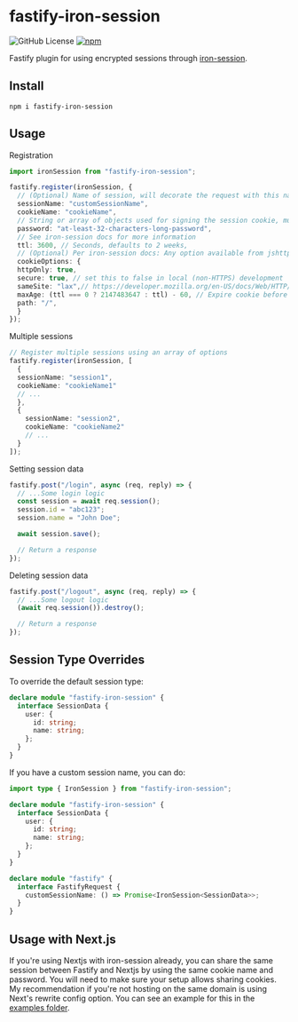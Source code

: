 # fastify-iron-session
![GitHub License](https://img.shields.io/github/license/maybemaby/fastify-iron-session) [![npm](https://img.shields.io/npm/v/fastify-iron-session)](https://www.npmjs.com/package/fastify-iron-session)


Fastify plugin for using encrypted sessions through [iron-session](https://github.com/vvo/iron-session?tab=readme-ov-file).

## Install

```
npm i fastify-iron-session
```

## Usage

Registration
```typescript
import ironSession from "fastify-iron-session";

fastify.register(ironSession, {
  // (Optional) Name of session, will decorate the request with this name. Defaults to 'session'
  sessionName: "customSessionName",
  cookieName: "cookieName",
  // String or array of objects used for signing the session cookie, must be at least 32 characters long. See iron-session docs for more information.
  password: "at-least-32-characters-long-password",
  // See iron-session docs for more information
  ttl: 3600, // Seconds, defaults to 2 weeks,
  // (Optional) Per iron-session docs: Any option available from jshttp/cookie#serialize except for encode which is not a Set-Cookie Attribute. See Mozilla Set-Cookie Attributes and Chrome Cookie Fields. Default to:
  cookieOptions: {
  httpOnly: true,
  secure: true, // set this to false in local (non-HTTPS) development
  sameSite: "lax",// https://developer.mozilla.org/en-US/docs/Web/HTTP/Headers/Set-Cookie/SameSite#lax
  maxAge: (ttl === 0 ? 2147483647 : ttl) - 60, // Expire cookie before the session expires.
  path: "/",
  }
});
```

Multiple sessions

```typescript
// Register multiple sessions using an array of options
fastify.register(ironSession, [
  {
  sessionName: "session1",
  cookieName: "cookieName1"
  // ...
  },
  {
    sessionName: "session2",
    cookieName: "cookieName2"
    // ...
  }
]);
```

Setting session data 
```typescript
fastify.post("/login", async (req, reply) => {
  // ...Some login logic
  const session = await req.session();
  session.id = "abc123";
  session.name = "John Doe";

  await session.save();

  // Return a response
});
```

Deleting session data
```typescript
fastify.post("/logout", async (req, reply) => {
  // ...Some logout logic
  (await req.session()).destroy();

  // Return a response
});
```

## Session Type Overrides
To override the default session type:

```typescript
declare module "fastify-iron-session" {
  interface SessionData {
    user: {
      id: string;
      name: string;
    };
  }
}
```

If you have a custom session name, you can do:

```typescript
import type { IronSession } from "fastify-iron-session";

declare module "fastify-iron-session" {
  interface SessionData {
    user: {
      id: string;
      name: string;
    };
  }
}

declare module "fastify" {
  interface FastifyRequest {
    customSessionName: () => Promise<IronSession<SessionData>>;
  }
}
```

## Usage with Next.js

If you're using Nextjs with iron-session already, you can share the same session between Fastify and Nextjs by using the same cookie name and password. You will need to make sure your setup allows sharing cookies. My recommendation if you're not hosting on the same domain is using Next's rewrite config option. You can see an example for this in the [examples folder](examples/with-next/).
